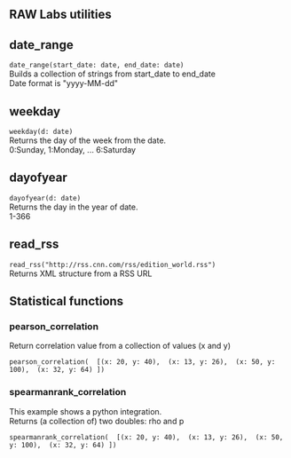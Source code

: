## RAW Labs utilities

## date_range
`date_range(start_date: date, end_date: date)` <br>
Builds a collection of strings from start_date to end_date<br>
Date format is "yyyy-MM-dd"<br>

## weekday
`weekday(d: date)`  
Returns the day of the week from the date.  
0:Sunday, 1:Monday, ... 6:Saturday

## dayofyear
`dayofyear(d: date)`  
Returns the day in the year of date.  
1-366  

## read_rss
`read_rss("http://rss.cnn.com/rss/edition_world.rss")`<br>
Returns XML structure from a RSS URL


## Statistical functions

### pearson_correlation
Return correlation value from a collection of values (x and y)<br>

`pearson_correlation( 
    [(x: 20, y: 40), 
     (x: 13, y: 26), 
     (x: 50, y: 100), 
     (x: 32, y: 64)
    ])`
    
### spearmanrank_correlation
This example shows a python integration. <br>
Returns (a collection of) two doubles: rho and p<br>

`spearmanrank_correlation( 
    [(x: 20, y: 40), 
     (x: 13, y: 26), 
     (x: 50, y: 100), 
     (x: 32, y: 64)
    ])`
